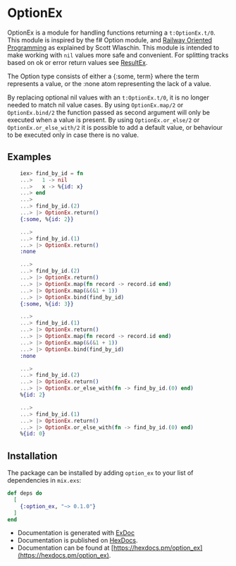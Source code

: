 # OptionEx

OptionEx is a module for handling functions returning a `t:OptionEx.t/0`.
This module is inspired by the f# Option module, and [Railway Oriented Programming](https://fsharpforfunandprofit.com/rop/) as explained by Scott Wlaschin. This module is intended to make working with `nil` values more safe and convenient. For splitting tracks based on ok or error return values see [ResultEx](https://hexdocs.pm/result_ex/ResultEx.html#content).

The Option type consists of either a {:some, term} where the term represents a value, or the :none atom representing the lack of a value.

By replacing optional nil values with an `t:OptionEx.t/0`, it is no longer needed to match nil value cases. By using `OptionEx.map/2` or `OptionEx.bind/2` the function passed as second argument will only be executed when a value is present. By using `OptionEx.or_else/2` or `OptionEx.or_else_with/2` it is possible to add a default value, or behaviour to be executed only in case there is no value.

## Examples

```elixir
    iex> find_by_id = fn
    ...>   1 -> nil
    ...>   x -> %{id: x}
    ...> end
    ...>
    ...> find_by_id.(2)
    ...> |> OptionEx.return()
    {:some, %{id: 2}}
```

```elixir
    ...>
    ...> find_by_id.(1)
    ...> |> OptionEx.return()
    :none
```

```elixir
    ...>
    ...> find_by_id.(2)
    ...> |> OptionEx.return()
    ...> |> OptionEx.map(fn record -> record.id end)
    ...> |> OptionEx.map(&(&1 + 1))
    ...> |> OptionEx.bind(find_by_id)
    {:some, %{id: 3}}
```

```elixir
    ...>
    ...> find_by_id.(1)
    ...> |> OptionEx.return()
    ...> |> OptionEx.map(fn record -> record.id end)
    ...> |> OptionEx.map(&(&1 + 1))
    ...> |> OptionEx.bind(find_by_id)
    :none
```

```elixir
    ...>
    ...> find_by_id.(2)
    ...> |> OptionEx.return()
    ...> |> OptionEx.or_else_with(fn -> find_by_id.(0) end)
    %{id: 2}
```

```elixir
    ...>
    ...> find_by_id.(1)
    ...> |> OptionEx.return()
    ...> |> OptionEx.or_else_with(fn -> find_by_id.(0) end)
    %{id: 0}
```


## Installation

The package can be installed
by adding `option_ex` to your list of dependencies in `mix.exs`:

```elixir
def deps do
  [
    {:option_ex, "~> 0.1.0"}
  ]
end
```

- Documentation is generated with [ExDoc](https://github.com/elixir-lang/ex_doc)
- Documentation is published on [HexDocs](https://hexdocs.pm).
- Documentation can be found at [https://hexdocs.pm/option_ex](https://hexdocs.pm/option_ex).
